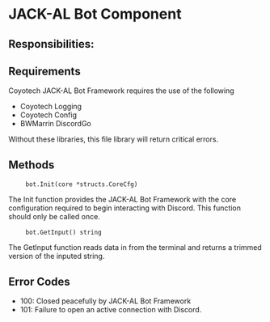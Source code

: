 # JACK-AL Bot Component
## Responsibilities: 
## Requirements

Coyotech JACK-AL Bot Framework requires the use of the following
* Coyotech Logging<br>
* Coyotech Config<br>
* BWMarrin DiscordGo<br>

Without these libraries, this file library will return critical errors.

## Methods

<pre>
    <code>bot.Init(core *structs.CoreCfg)</code>
</pre>
The Init function provides the JACK-AL Bot Framework with the core configuration required to begin interacting with Discord. This function should only be called once.

<pre>
    <code>bot.GetInput() string</code>
</pre>

The GetInput function reads data in from the terminal and returns a trimmed version of the inputed string.

## Error Codes
- 100: Closed peacefully by JACK-AL Bot Framework
- 101: Failure to open an active connection with Discord.